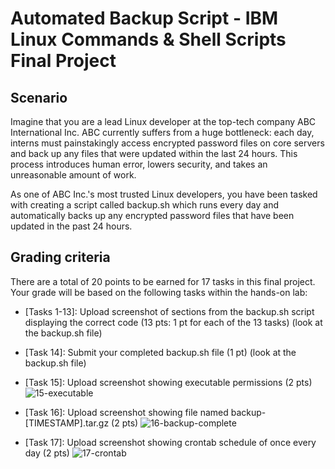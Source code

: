 # Automated Backup Script - IBM Linux Commands & Shell Scripts Final Project

## Scenario
Imagine that you are a lead Linux developer at the top-tech company ABC International Inc. ABC currently suffers from a huge bottleneck: each day, interns must painstakingly access encrypted password files on core servers and back up any files that were updated within the last 24 hours. This process introduces human error, lowers security, and takes an unreasonable amount of work.

As one of ABC Inc.'s most trusted Linux developers, you have been tasked with creating a script called backup.sh which runs every day and automatically backs up any encrypted password files that have been updated in the past 24 hours.

## Grading criteria
There are a total of 20 points to be earned for 17 tasks in this final project.
Your grade will be based on the following tasks within the hands-on lab:

* [Tasks 1-13]: Upload screenshot of sections from the backup.sh script displaying the correct code (13 pts: 1 pt for each of the 13 tasks)
  (look at the backup.sh file)
  
* [Task 14]: Submit your completed backup.sh file (1 pt)
  (look at the backup.sh file)
  
* [Task 15]: Upload screenshot showing executable permissions (2 pts)
  ![15-executable](https://github.com/user-attachments/assets/c5869be0-6d82-4f64-8dca-19e835c13485)


* [Task 16]: Upload screenshot showing file named backup-[TIMESTAMP].tar.gz (2 pts)
  ![16-backup-complete](https://github.com/user-attachments/assets/4de8cb92-8d26-43a5-8323-491454060e5a)

* [Task 17]: Upload screenshot showing crontab schedule of once every day (2 pts)
  ![17-crontab](https://github.com/user-attachments/assets/3b3cd906-f946-4ceb-94ef-2688b116c201)
